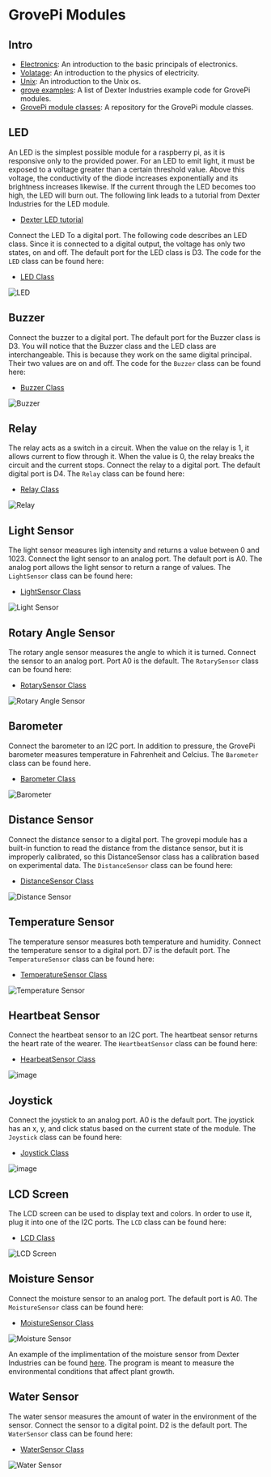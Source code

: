 GrovePi Modules
===============

Intro
-----

-   [Electronics](http://www.instructables.com/id/Basic-Electronics): An
    introduction to the basic principals of electronics.
-   [Volatage](https://learn.sparkfun.com/tutorials/voltage-current-resistance-and-ohms-law):
    An introduction to the physics of electricity.
-   [Unix](https://info-ee.eps.surrey.ac.uk/Teaching/Unix/index.html):
    An introduction to the Unix os.
-   [grove
    examples](https://github.com/DexterInd/GrovePi/tree/master/Software/Python):
    A list of Dexter Industries example code for GrovePi modules.
-   [GrovePi module
    classes](https://github.com/cloudmesh/cloudmesh.pi/tree/master/cloudmesh/pi):
    A repository for the GrovePi module classes.

LED
---

An LED is the simplest possible module for a raspberry pi, as it is
responsive only to the provided power. For an LED to emit light, it must
be exposed to a voltage greater than a certain threshold value. Above
this voltage, the conductivity of the diode increases exponentially and
its brightness increases likewise. If the current through the LED
becomes too high, the LED will burn out. The following link leads to a
tutorial from Dexter Industries for the LED module.

-   [Dexter LED
    tutorial](https://www.dexterindustries.com/GrovePi/projects-for-the-raspberry-pi/raspberry-pi-led-tutorial/)

Connect the LED To a digital port. The following code describes an LED
class. Since it is connected to a digital output, the voltage has only
two states, on and off. The default port for the LED class is D3. The
code for the `LED` class can be found here:

-   [LED
    Class](https://github.com/cloudmesh/cloudmesh.pi/blob/master/cloudmesh/pi/led.py)

![LED](../images/grovepi/led.jpg)

Buzzer
------

Connect the buzzer to a digital port. The default port for the Buzzer
class is D3. You will notice that the Buzzer class and the LED class are
interchangeable. This is because they work on the same digital
principal. Their two values are on and off. The code for the `Buzzer`
class can be found here:

-   [Buzzer
    Class](https://github.com/cloudmesh/cloudmesh.pi/blob/master/cloudmesh/pi/buzzer.py)

![Buzzer](../images/grovepi/buzzer.jpg)

Relay
-----

The relay acts as a switch in a circuit. When the value on the relay is
1, it allows current to flow through it. When the value is 0, the relay
breaks the circuit and the current stops. Connect the relay to a digital
port. The default digital port is D4. The `Relay` class can be found
here:

-   [Relay
    Class](https://github.com/cloudmesh/cloudmesh.pi/blob/master/cloudmesh/pi/relay.py)

![Relay](../images/grovepi/relay.jpg)

Light Sensor
------------

The light sensor measures ligh intensity and returns a value between 0
and 1023. Connect the light sensor to an analog port. The default port
is A0. The analog port allows the light sensor to return a range of
values. The `LightSensor` class can be found here:

-   [LightSensor
    Class](https://github.com/cloudmesh/cloudmesh.pi/blob/master/cloudmesh/pi/light.py)

![Light Sensor](../images/grovepi/light.jpg)

Rotary Angle Sensor
-------------------

The rotary angle sensor measures the angle to which it is turned.
Connect the sensor to an analog port. Port A0 is the default. The
`RotarySensor` class can be found here:

-   [RotarySensor
    Class](https://github.com/cloudmesh/cloudmesh.pi/blob/master/cloudmesh/pi/rotary.py)

![Rotary Angle Sensor](../images/grovepi/rotary.jpg)

Barometer
---------

Connect the barometer to an I2C port. In addition to pressure, the
GrovePi barometer measures temperature in Fahrenheit and Celcius. The
`Barometer` class can be found here.

-   [Barometer
    Class](https://github.com/cloudmesh/cloudmesh.pi/blob/master/cloudmesh/pi/barometer.py)

![Barometer](../images/grovepi/barometer.jpg)

Distance Sensor
---------------

Connect the distance sensor to a digital port. The grovepi module has a
built-in function to read the distance from the distance sensor, but it
is improperly calibrated, so this DistanceSensor class has a calibration
based on experimental data. The `DistanceSensor` class can be found
here:

-   [DistanceSensor
    Class](https://github.com/cloudmesh/cloudmesh.pi/blob/master/cloudmesh/pi/distance.py)

![Distance Sensor](../images/grovepi/distance.jpg)

Temperature Sensor
------------------

The temperature sensor measures both temperature and humidity. Connect
the temperature sensor to a digital port. D7 is the default port. The
`TemperatureSensor` class can be found here:

-   [TemperatureSensor
    Class](https://github.com/cloudmesh/cloudmesh.pi/blob/master/cloudmesh/pi/temperature.py)

![Temperature Sensor](../images/grovepi/temperature.jpg)

Heartbeat Sensor
----------------

Connect the heartbeat sensor to an I2C port. The heartbeat sensor
returns the heart rate of the wearer. The `HeartbeatSensor` class can be
found here:

-   [HearbeatSensor
    Class](https://github.com/cloudmesh/cloudmesh.pi/blob/master/cloudmesh/pi/heartbeat.py)

![image](../images/grovepi/heartbeat.jpg)

Joystick
--------

Connect the joystick to an analog port. A0 is the default port. The
joystick has an x, y, and click status based on the current state of the
module. The `Joystick` class can be found here:

-   [Joystick
    Class](https://github.com/cloudmesh/cloudmesh.pi/blob/master/cloudmesh/pi/joystick.py)

![image](../images/grovepi/joystick.jpg)

LCD Screen
----------

The LCD screen can be used to display text and colors. In order to use
it, plug it into one of the I2C ports. The `LCD` class can be found
here:

-   [LCD
    Class](https://github.com/cloudmesh/cloudmesh.pi/blob/master/cloudmesh/pi/lcd.py)

![LCD Screen](../images/grovepi/lcd.jpg)

Moisture Sensor
---------------

Connect the moisture sensor to an analog port. The default port is A0.
The `MoistureSensor` class can be found here:

-   [MoistureSensor
    Class](https://github.com/cloudmesh/cloudmesh.pi/blob/master/cloudmesh/pi/moisture.py)

![Moisture Sensor](../images/grovepi/moisture.jpg)

An example of the implimentation of the moisture sensor from Dexter
Industries can be found
[here](https://github.com/DexterInd/GrovePi/blob/master/Projects/plant_monitor/plant_project.py).
The program is meant to measure the environmental conditions that affect
plant growth.

Water Sensor
------------

The water sensor measures the amount of water in the environment of the
sensor. Connect the sensor to a digital point. D2 is the default port.
The `WaterSensor` class can be found here:

-   [WaterSensor
    Class](https://github.com/cloudmesh/cloudmesh.pi/blob/master/cloudmesh/pi/water.py)

![Water Sensor](../images/grovepi/water.jpg)

